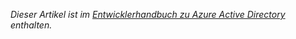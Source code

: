 *Dieser Artikel ist im [Entwicklerhandbuch zu Azure Active Directory](../articles/active-directory/active-directory-developers-guide.md) enthalten.*

<!---HONumber=62-->